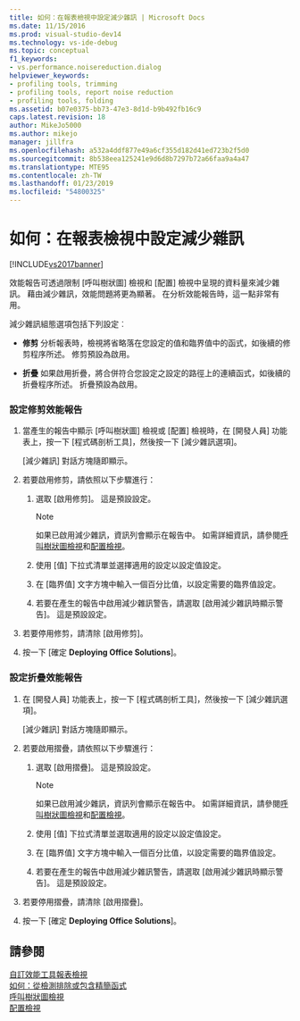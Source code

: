 ```yaml
---
title: 如何：在報表檢視中設定減少雜訊 | Microsoft Docs
ms.date: 11/15/2016
ms.prod: visual-studio-dev14
ms.technology: vs-ide-debug
ms.topic: conceptual
f1_keywords:
- vs.performance.noisereduction.dialog
helpviewer_keywords:
- profiling tools, trimming
- profiling tools, report noise reduction
- profiling tools, folding
ms.assetid: b07e0375-bb73-47e3-8d1d-b9b492fb16c9
caps.latest.revision: 18
author: MikeJo5000
ms.author: mikejo
manager: jillfra
ms.openlocfilehash: a532a4ddf877e49a6cf355d182d41ed723b2f5d0
ms.sourcegitcommit: 8b538eea125241e9d6d8b7297b72a66faa9a4a47
ms.translationtype: MTE95
ms.contentlocale: zh-TW
ms.lasthandoff: 01/23/2019
ms.locfileid: "54800325"
---
```

# <a name="how-to-configure-noise-reduction-in-report-views"></a>如何：在報表檢視中設定減少雜訊
[!INCLUDE[vs2017banner](../includes/vs2017banner.md)]

效能報告可透過限制 [呼叫樹狀圖] 檢視和 [配置] 檢視中呈現的資料量來減少雜訊。 藉由減少雜訊，效能問題將更為顯著。 在分析效能報告時，這一點非常有用。  
  
 減少雜訊組態選項包括下列設定︰  
  
-   **修剪** 分析報表時，檢視將省略落在您設定的值和臨界值中的函式，如後續的修剪程序所述。 修剪預設為啟用。  
  
-   **折疊** 如果啟用折疊，將合併符合您設定之設定的路徑上的連續函式，如後續的折疊程序所述。 折疊預設為啟用。  
  
### <a name="to-configure-trimming-for-a-performance-report"></a>設定修剪效能報告  
  
1.  當產生的報告中顯示 [呼叫樹狀圖] 檢視或 [配置] 檢視時，在 [開發人員] 功能表上，按一下 [程式碼剖析工具]，然後按一下 [減少雜訊選項]。  
  
     [減少雜訊] 對話方塊隨即顯示。  
  
2.  若要啟用修剪，請依照以下步驟進行：  
  
    1.  選取 [啟用修剪]。 這是預設設定。  
  
        > [!NOTE]
        >  如果已啟用減少雜訊，資訊列會顯示在報告中。 如需詳細資訊，請參閱[呼叫樹狀圖檢視](../profiling/call-tree-view.md)和[配置檢視](../profiling/dotnet-memory-allocations-view.md)。  
  
    2.  使用 [值] 下拉式清單並選擇適用的設定以設定值設定。  
  
    3.  在 [臨界值] 文字方塊中輸入一個百分比值，以設定需要的臨界值設定。  
  
    4.  若要在產生的報告中啟用減少雜訊警告，請選取 [啟用減少雜訊時顯示警告]。 這是預設設定。  
  
3.  若要停用修剪，請清除 [啟用修剪]。  
  
4.  按一下 [確定 **Deploying Office Solutions**]。  
  
### <a name="to-configure-folding-for-a-performance-report"></a>設定折疊效能報告  
  
1.  在 [開發人員] 功能表上，按一下 [程式碼剖析工具]，然後按一下 [減少雜訊選項]。  
  
     [減少雜訊] 對話方塊隨即顯示。  
  
2.  若要啟用摺疊，請依照以下步驟進行：  
  
    1.  選取 [啟用摺疊]。 這是預設設定。  
  
        > [!NOTE]
        >  如果已啟用減少雜訊，資訊列會顯示在報告中。 如需詳細資訊，請參閱[呼叫樹狀圖檢視](../profiling/call-tree-view.md)和[配置檢視](../profiling/dotnet-memory-allocations-view.md)。  
  
    2.  使用 [值] 下拉式清單並選取適用的設定以設定值設定。  
  
    3.  在 [臨界值] 文字方塊中輸入一個百分比值，以設定需要的臨界值設定。  
  
    4.  若要在產生的報告中啟用減少雜訊警告，請選取 [啟用減少雜訊時顯示警告]。 這是預設設定。  
  
3.  若要停用摺疊，請清除 [啟用摺疊]。  
  
4.  按一下 [確定 **Deploying Office Solutions**]。  
  
## <a name="see-also"></a>請參閱  
 [自訂效能工具報表檢視](../profiling/customizing-performance-tools-report-views.md)   
 [如何：從檢測排除或包含精簡函式](../profiling/how-to-exclude-or-include-short-functions-from-instrumentation.md)   
 [呼叫樹狀圖檢視](../profiling/call-tree-view.md)   
 [配置檢視](../profiling/dotnet-memory-allocations-view.md)
